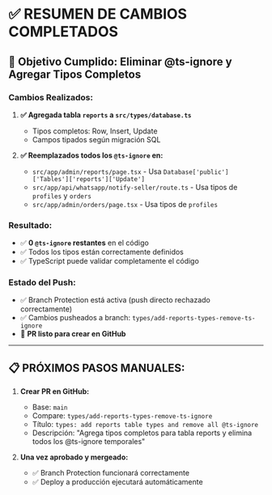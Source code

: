 # ✅ RESUMEN DE CAMBIOS COMPLETADOS

## 🎯 Objetivo Cumplido: Eliminar @ts-ignore y Agregar Tipos Completos

### Cambios Realizados:

1. **✅ Agregada tabla `reports` a `src/types/database.ts`**
   - Tipos completos: Row, Insert, Update
   - Campos tipados según migración SQL

2. **✅ Reemplazados todos los `@ts-ignore` en:**
   - `src/app/admin/reports/page.tsx` - Usa `Database['public']['Tables']['reports']['Update']`
   - `src/app/api/whatsapp/notify-seller/route.ts` - Usa tipos de `profiles` y `orders`
   - `src/app/admin/orders/page.tsx` - Usa tipos de `profiles`

### Resultado:
- ✅ **0 `@ts-ignore` restantes** en el código
- ✅ Todos los tipos están correctamente definidos
- ✅ TypeScript puede validar completamente el código

### Estado del Push:
- ✅ Branch Protection está activa (push directo rechazado correctamente)
- ✅ Cambios pusheados a branch: `types/add-reports-types-remove-ts-ignore`
- 📝 **PR listo para crear en GitHub**

---

## 📋 PRÓXIMOS PASOS MANUALES:

1. **Crear PR en GitHub:**
   - Base: `main`
   - Compare: `types/add-reports-types-remove-ts-ignore`
   - Título: `types: add reports table types and remove all @ts-ignore`
   - Descripción: "Agrega tipos completos para tabla reports y elimina todos los @ts-ignore temporales"

2. **Una vez aprobado y mergeado:**
   - ✅ Branch Protection funcionará correctamente
   - ✅ Deploy a producción ejecutará automáticamente

